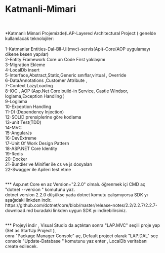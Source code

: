 # Katmanli-Mimari<br/><br/>

*Katmanlı Mimari Projemizde(LAP-Layered Architectural Project ) genelde kullanılacak teknolojiler:<br/>
<br/>
1-Katmanlar Entities-Dal-Bll-UI(mvc)-servis(Api)-Core(AOP uygulamayı dikene kesen yapılar) <br/>
2-Entity Framework Core un Code First yaklaşımı<br/>
3-Migration Ekleme<br/>
4-LocalDb insert<br/>
5-Interface,Abstract,Static,Generic sınıflar,virtual , Override <br/>
6-DataAnnotations ,Customer Attribute ,<br/>
7-Context LazyLoading<br/>
8-IOC , AOP (Asp.Net Core build-in Service, Castle Windsor, loglama,Exception Handling )<br/>
9-Loglama<br/>
10-Exception Handling<br/>
11-DI (Dependency Injection)<br/>
12-SOLID prensiplerine göre kodlama<br/>
13-unit Test(TDD)<br/>
14-MVC <br/>
15-AngularJs <br/>
16-DevExtreme<br/>
17-Unit Of Work Design Pattern<br/>
18-ASP.NET Core Identity<br/>
19-Redis<br/>
20-Docker<br/>
21-Bundler ve Minifier ile cs ve js dosyaları<br/>
22-Swagger ile Apileri test etme<br/>


<br/>
 *** Asp.net Core en az Version="2.2.0" olmalı. öğrenmek içi CMD aç  "dotnet --version " komutunu yaz.<br/>
 dotnet version 2.2.0 düşükse yada dotnet komutu çalışmıyorsa SDK yı aşağıdaki linkden indir.<br/>
 https://github.com/dotnet/core/blob/master/release-notes/2.2/2.2.7/2.2.7-download.md buradaki linkden uygun SDK yı indirebilirsiniz.<br/>
 <br/>
 
 *** Projeyi indir , Visual Studio da açtıktan sonra "LAP.MVC" seçili proje yap (Set as StartUp Project ),<br/>
 onra "Package Manager Console" aç, Default project olarak  "LAP.DAL" seç <br/>
 console  "Update-Database " komutunu  yaz enter ,  LocalDb veritabanı create edilecek.
 

